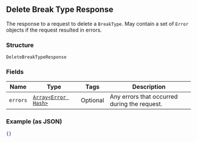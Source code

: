 ## Delete Break Type Response

The response to a request to delete a `BreakType`. May contain a set 
of `Error` objects if the request resulted in errors.

### Structure

`DeleteBreakTypeResponse`

### Fields

| Name | Type | Tags | Description |
|  --- | --- | --- | --- |
| `errors` | [`Array<Error Hash>`](/doc/models/error.md) | Optional | Any errors that occurred during the request. |

### Example (as JSON)

```json
{}
```


